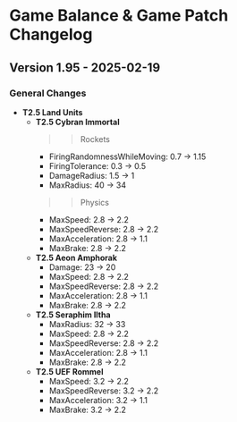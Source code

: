 # Game Balance & Game Patch Changelog

## Version 1.95 - 2025-02-19
### General Changes
- **T2.5 Land Units**
    - **T2.5 Cybran Immortal**
      >> Rockets
      - FiringRandomnessWhileMoving: 0.7 -> 1.15
      - FiringTolerance: 0.3 -> 0.5
      - DamageRadius: 1.5 -> 1
      - MaxRadius: 40 -> 34
      >> Physics
      - MaxSpeed: 2.8 -> 2.2
      - MaxSpeedReverse: 2.8 -> 2.2
      - MaxAcceleration: 2.8 -> 1.1
      - MaxBrake: 2.8 -> 2.2
    - **T2.5 Aeon Amphorak**
      - Damage: 23 -> 20
      - MaxSpeed: 2.8 -> 2.2
      - MaxSpeedReverse: 2.8 -> 2.2
      - MaxAcceleration: 2.8 -> 1.1
      - MaxBrake: 2.8 -> 2.2
    - **T2.5 Seraphim Iltha**
      - MaxRadius: 32 -> 33
      - MaxSpeed: 2.8 -> 2.2
      - MaxSpeedReverse: 2.8 -> 2.2
      - MaxAcceleration: 2.8 -> 1.1
      - MaxBrake: 2.8 -> 2.2
    - **T2.5 UEF Rommel**
      - MaxSpeed: 3.2 -> 2.2
      - MaxSpeedReverse: 3.2 -> 2.2
      - MaxAcceleration: 3.2 -> 1.1
      - MaxBrake: 3.2 -> 2.2

